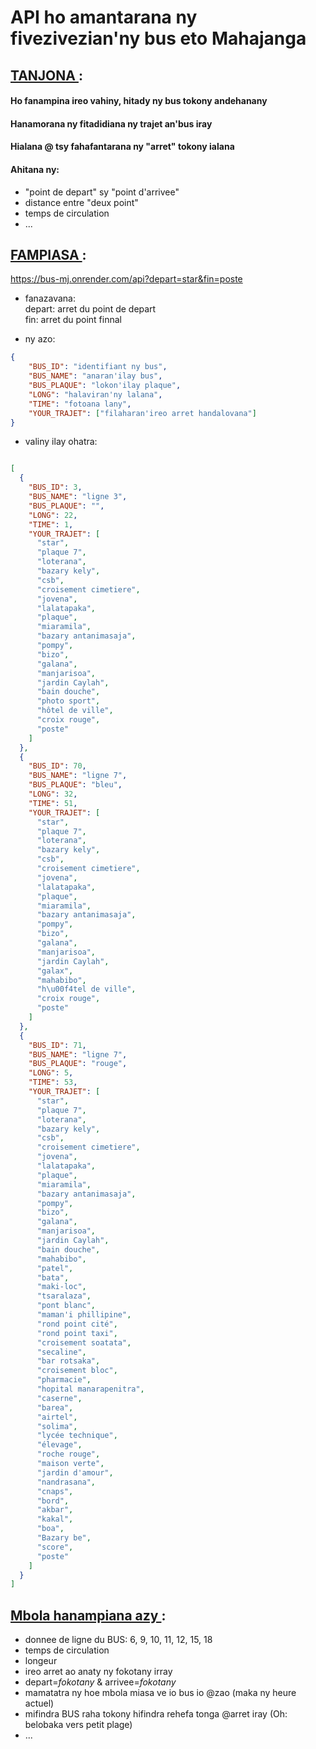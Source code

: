 # API ho amantarana ny fivezivezian'ny bus eto Mahajanga

## <u> TANJONA </u>:

#### Ho fanampina ireo vahiny, hitady ny bus tokony andehanany

#### Hanamorana ny fitadidiana ny trajet an'bus iray

#### Hialana @ tsy fahafantarana ny "arret" tokony ialana

#### Ahitana ny:
- "point de depart" sy "point d'arrivee"
- distance entre "deux point"
- temps de circulation
- ...

## <u> FAMPIASA </u>:

https://bus-mj.onrender.com/api?depart=star&fin=poste

- fanazavana: <br>
depart: arret du point de depart <br>
fin: arret du point finnal

- ny azo: <br>
```json
{
    "BUS_ID": "identifiant ny bus",
    "BUS_NAME": "anaran'ilay bus",
    "BUS_PLAQUE": "lokon'ilay plaque",
    "LONG": "halaviran'ny lalana",
    "TIME": "fotoana lany",
    "YOUR_TRAJET": ["filaharan'ireo arret handalovana"]
}
```

- valiny ilay ohatra:
```json

[
  {
    "BUS_ID": 3,
    "BUS_NAME": "ligne 3",
    "BUS_PLAQUE": "",
    "LONG": 22,
    "TIME": 1,
    "YOUR_TRAJET": [
      "star",
      "plaque 7",
      "loterana",
      "bazary kely",
      "csb",
      "croisement cimetiere",
      "jovena",
      "lalatapaka",
      "plaque",
      "miaramila",
      "bazary antanimasaja",
      "pompy",
      "bizo",
      "galana",
      "manjarisoa",
      "jardin Caylah",
      "bain douche",
      "photo sport",
      "hôtel de ville",
      "croix rouge",
      "poste"
    ]
  },
  {
    "BUS_ID": 70,
    "BUS_NAME": "ligne 7",
    "BUS_PLAQUE": "bleu",
    "LONG": 32,
    "TIME": 51,
    "YOUR_TRAJET": [
      "star",
      "plaque 7",
      "loterana",
      "bazary kely",
      "csb",
      "croisement cimetiere",
      "jovena",
      "lalatapaka",
      "plaque",
      "miaramila",
      "bazary antanimasaja",
      "pompy",
      "bizo",
      "galana",
      "manjarisoa",
      "jardin Caylah",
      "galax",
      "mahabibo",
      "h\u00f4tel de ville",
      "croix rouge",
      "poste"
    ]
  },
  {
    "BUS_ID": 71,
    "BUS_NAME": "ligne 7",
    "BUS_PLAQUE": "rouge",
    "LONG": 5,
    "TIME": 53,
    "YOUR_TRAJET": [
      "star",
      "plaque 7",
      "loterana",
      "bazary kely",
      "csb",
      "croisement cimetiere",
      "jovena",
      "lalatapaka",
      "plaque",
      "miaramila",
      "bazary antanimasaja",
      "pompy",
      "bizo",
      "galana",
      "manjarisoa",
      "jardin Caylah",
      "bain douche",
      "mahabibo",
      "patel",
      "bata",
      "maki-loc",
      "tsaralaza",
      "pont blanc",
      "maman'i phillipine",
      "rond point cité",
      "rond point taxi",
      "croisement soatata",
      "secaline",
      "bar rotsaka",
      "croisement bloc",
      "pharmacie",
      "hopital manarapenitra",
      "caserne",
      "barea",
      "airtel",
      "solima",
      "lycée technique",
      "élevage",
      "roche rouge",
      "maison verte",
      "jardin d'amour",
      "nandrasana",
      "cnaps",
      "bord",
      "akbar",
      "kakal",
      "boa",
      "Bazary be",
      "score",
      "poste"
    ]
  }
]

```

## <u> Mbola hanampiana azy </u>:

+ donnee de ligne du BUS: 6, 9, 10, 11, 12, 15, 18
+ temps de circulation
+ longeur
+ ireo arret ao anaty ny fokotany irray
+ depart=_fokotany_ & arrivee=_fokotany_
+ mamatatra ny hoe mbola miasa ve io bus io @zao (maka ny heure actuel)
+ mifindra BUS raha tokony hifindra rehefa tonga @arret iray (Oh: belobaka vers petit plage)
+ ...